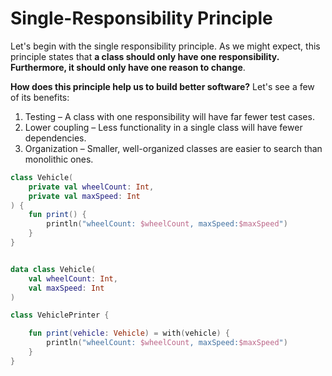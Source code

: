 # Single-Responsibility Principle

Let's begin with the single responsibility principle. As we might expect, this principle states that **a class should only have one responsibility. Furthermore, it should only have one reason to change**.

**How does this principle help us to build better software?** Let's see a few of its benefits:

 1. Testing – A class with one responsibility will have far fewer test cases.
 2. Lower coupling – Less functionality in a single class will have fewer dependencies.
 3. Organization – Smaller, well-organized classes are easier to search than monolithic ones.



```kotlin
class Vehicle(
    private val wheelCount: Int,
    private val maxSpeed: Int
) {
    fun print() {
        println("wheelCount: $wheelCount, maxSpeed:$maxSpeed")
    }
}
```

```kotlin

data class Vehicle(
    val wheelCount: Int,
    val maxSpeed: Int
)

class VehiclePrinter {

    fun print(vehicle: Vehicle) = with(vehicle) {
        println("wheelCount: $wheelCount, maxSpeed:$maxSpeed")
    }
}

```